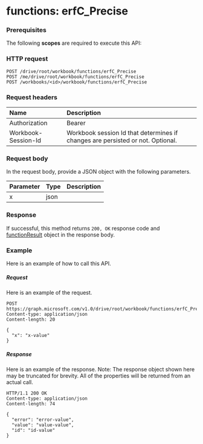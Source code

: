 # functions: erfC_Precise


### Prerequisites
The following **scopes** are required to execute this API: 
### HTTP request
<!-- { "blockType": "ignored" } -->
```http
POST /drive/root/workbook/functions/erfC_Precise
POST /me/drive/root/workbook/functions/erfC_Precise
POST /workbooks/<id>/workbook/functions/erfC_Precise

```
### Request headers
| Name       | Description|
|:---------------|:----------|
| Authorization  | Bearer <code>|
| Workbook-Session-Id  | Workbook session Id that determines if changes are persisted or not. Optional.|

### Request body
In the request body, provide a JSON object with the following parameters.

| Parameter	   | Type	|Description|
|:---------------|:--------|:----------|
|x|json||

### Response
If successful, this method returns `200, OK` response code and [functionResult](../resources/functionresult.md) object in the response body.

### Example
Here is an example of how to call this API.
##### Request
Here is an example of the request.
<!-- {
  "blockType": "request",
  "name": "functions_erfc_precise"
}-->
```http
POST https://graph.microsoft.com/v1.0/drive/root/workbook/functions/erfC_Precise
Content-type: application/json
Content-length: 20

{
  "x": "x-value"
}
```

##### Response
Here is an example of the response. Note: The response object shown here may be truncated for brevity. All of the properties will be returned from an actual call.
<!-- {
  "blockType": "response",
  "truncated": true,
  "@odata.type": "microsoft.graph.functionResult"
} -->
```http
HTTP/1.1 200 OK
Content-type: application/json
Content-length: 74

{
  "error": "error-value",
  "value": "value-value",
  "id": "id-value"
}
```

<!-- uuid: 8fcb5dbc-d5aa-4681-8e31-b001d5168d79
2015-10-25 14:57:30 UTC -->
<!-- {
  "type": "#page.annotation",
  "description": "functions: erfC_Precise",
  "keywords": "",
  "section": "documentation",
  "tocPath": ""
}-->
